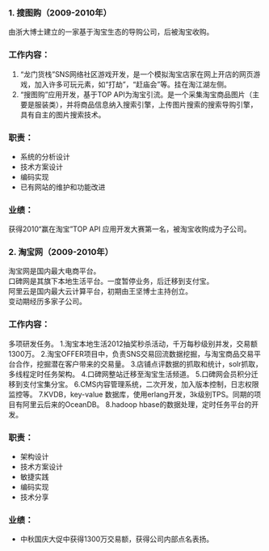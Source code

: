 ### 1. 搜图购（2009-2010年）
由浙大博士建立的一家基于淘宝生态的导购公司，后被淘宝收购。

### 工作内容：
1. “龙门货栈”SNS网络社区游戏开发，是一个模拟淘宝店家在网上开店的网页游戏，加入许多可玩元素，如“打劫”，“赶庙会”等。挂在淘江湖左侧。
2. “搜图购”应用开发，基于TOP API为淘宝引流。是一个采集淘宝商品图片（主要是服装类），并将商品信息纳入搜索引擎，上传图片搜索的搜索导购引擎，具有自主的图片搜索技术。

### 职责：
* 系统的分析设计
* 技术方案设计
* 编码实现
* 已有网站的维护和功能改进

### 业绩：
获得2010“赢在淘宝”TOP API 应用开发大赛第一名，被淘宝收购成为子公司。

### 2. 淘宝网（2009-2010年）
淘宝网是国内最大电商平台。  
口碑网是其旗下本地生活平台。一度暂停业务，后迁移到支付宝。  
阿里云是国内最大云计算平台，初期由王坚博士主持创立。  
变动期经历多家子公司。

### 工作内容：
多项研发任务。
1.淘宝本地生活2012抽奖秒杀活动，千万每秒级别并发，交易额1300万。
2.淘宝OFFER项目中，负责SNS交易回流数据挖掘，与淘宝商品交易平台合作，挖掘潜在客户带来的交易量。
3.店铺点评数据的抓取和统计，solr抓取，多线程定时任务架构。
4.口碑网整站迁移至淘宝生活频道。
5.口碑网会员积分迁移到支付宝集分宝。
6.CMS内容管理系统，二次开发，加入版本控制，日志权限监控等。
7.KVDB，key-value 数据库，使用erlang开发，3k级别TPS。同期的项目有阿里云后来的OceanDB。
8.hadoop hbase的数据处理，定时任务平台的开发。

### 职责：
* 架构设计
* 技术方案设计
* 敏捷实践
* 编码实现
* 技术分享

### 业绩：
* 中秋国庆大促中获得1300万交易额，获得公司内部点名表扬。
